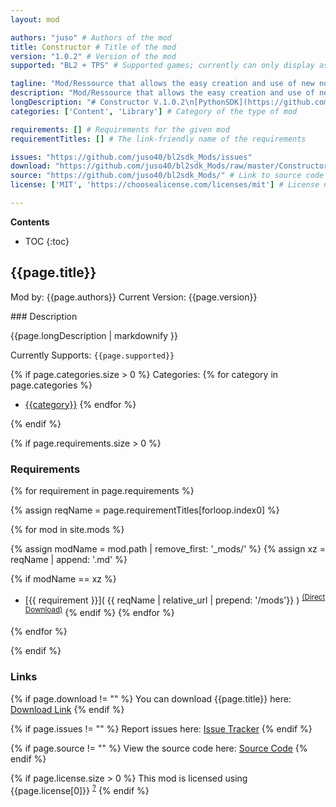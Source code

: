 ```yaml
---
layout: mod

authors: "juso" # Authors of the mod
title: Constructor # Title of the mod
version: "1.0.2" # Version of the mod
supported: "BL2 + TPS" # Supported games; currently can only display as "BL2", "BL2 + TPS", or "TPS"

tagline: "Mod/Ressource that allows the easy creation and use of new non replacing Objects." # A short description of the mod itself.
description: "Mod/Ressource that allows the easy creation and use of new non replacing Objects." # This is set in order to keep the SEO proper
longDescription: "# Constructor V.1.0.2\n[PythonSDK](https://github.com/bl-sdk/PythonSDK) Mod/Ressource that allows the easy creation and use of new non replacing Objects.\n\n## Installation\n1. Download and install [PythonSDK](https://github.com/bl-sdk/PythonSDK)  \n2. Download this mod by downloading the provided `.zip`  \n3. Extract the `.zip` archive into the `/Binaries/Win32/Mods` directory of your game.\n4. To enable the mod go start the game, go to `Mods` menu and press `Enter` on the `Constructor`  \n\n## Installing constructor addons/Non replacing mods\nSimply place the provided files/folders anywhere inside `/Binaries/Win32/Mods/Constructor`.  \nThe names of the files do not really matter, as most mods will add new objects, so they won't overwrite each other and\nshouldn't cause any compatibility issues.  \nIf you do care about load order, the files will be loaded in alphabetical order of their respective directory.\n\n## Using normal text mods alongside of the Constructor\nAs always, use BLCMM to configure your mods and decrease compatibility issues. \nAfter you are done in BLCMM make sure the files extension is `.blcm` and then place the file inside of the `Constructor` directory.  \nIt's basically the same as with constructor addons/Non replacing mods. Load order of the `.blcm` files is again, alphabetically.\nThe `.blcm` mods will then automatically be merged and enabled. \n\n## FAQ\n- Can I use gibbeds Save editor to acquire new objects? \n  - No, all your items will be stored in a `.json` file instead of the `.sav` file the game uses. You can open this `.json` with any text editor and simply give yourself any item you want, but you will need to know the parts object name.\n- Do I need all DLCs to use this mod?\n  - No, you only need the base game. But if you plan on using an addon that uses an DLC item as its base, then you will ofc need the DLC to use this new item.\n- Why does my game crash when I throw a grenade?\n  - This is related to multiple objects having the same name. So you either have a duplicate copy of an addon inside the Constructor directory or one of the addons you use has a bug/duplicate entry.\n- Does this work in coop?\n  - No.\n\n## Getting Addons\n- [Borderlands 2 Reloaded](https://www.nexusmods.com/borderlands2/mods/272) \n adds 20+ new items to the base game, all of which can be farmed from specific sources. Planning on overhauling parts of the vanilla game later on, just wanting to get a beta out. -Created By: SteveKiller568  \n - [TPS Lasers in BL2](https://www.nexusmods.com/borderlands2/mods/281)\n attempts to recreate the Laser weapon category from The Pre-Sequel in BL2.   \n - [MoxxiCard](https://github.com/zondaken/bl2-mods/tree/main/sdk-mods/MoxxiCard)\n   is a simple QoL mod which adds card information to the card about the life steal amount.  \n--------------------------------\n*If you've created a Repo or mod page with your creations message me, and I'll happily add it to this list :)*\n\n### Contact me\n- Discord `juso#6352`\n- Discord servers that can help you:\n  - [Borderlands 2 Modding](https://discord.gg/DK74kjy)\n  - [BL: Exodus](https://discord.gg/tdK5MGK)\n  " # Description of what the mod can do
categories: ['Content', 'Library'] # Category of the type of mod

requirements: [] # Requirements for the given mod
requirementTitles: [] # The link-friendly name of the requirements

issues: "https://github.com/juso40/bl2sdk_Mods/issues"
download: "https://github.com/juso40/bl2sdk_Mods/raw/master/Constructor/Constructor.zip"
source: "https://github.com/juso40/bl2sdk_Mods/" # Link to source code
license: ['MIT', 'https://choosealicense.com/licenses/mit'] # License name, link about the license from https://choosealicense.com/

---
```

**Contents**
* TOC
{:toc}

## {{page.title}}

Mod by: {{page.authors}}
Current Version: {{page.version}}

<p></p>
### Description

{{page.longDescription | markdownify }}

Currently Supports: `{{page.supported}}`

{% if page.categories.size > 0 %}
Categories:
{% for category in page.categories %}
  * [{{category}}](/types/{{category}})
{% endfor %}
<p></p>
{% endif %}

{% if page.requirements.size > 0 %}
### Requirements

{% for requirement in page.requirements %}

{% assign reqName = page.requirementTitles[forloop.index0] %}

{% for mod in site.mods %}

{% assign modName = mod.path | remove_first: '_mods/' %}
{% assign xz = reqName | append: '.md' %}

{% if modName == xz %}
* [{{ requirement }}]( {{ reqName | relative_url | prepend: '/mods'}} ) <sup>[(Direct Download)]({{mod.download}})</sup>
{% endif %}
{% endfor %}

{% endfor %}
<p></p>
{% endif %}

### Links

{% if page.download != "" %}
You can download {{page.title}} here: [Download Link]({{page.download}})
{% endif %}

{% if page.issues != "" %}
Report issues here: [Issue Tracker]({{page.issues}})
{% endif %}

{% if page.source != "" %}
View the source code here: [Source Code]({{page.source}})
{% endif %}

{% if page.license.size > 0 %}
This mod is licensed using {{page.license[0]}} <sup>[?]({{page.license[1]}})</sup>
{% endif %}